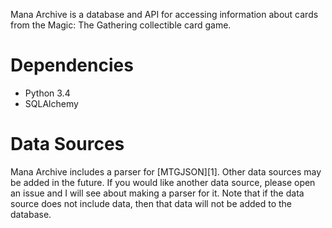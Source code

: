 Mana Archive is a database and API for accessing information about cards from the Magic: The Gathering collectible card
game.

# Dependencies

* Python 3.4
* SQLAlchemy

# Data Sources

Mana Archive includes a parser for [MTGJSON][1]. Other data sources may be added in the future. If you would like
another data source, please open an issue and I will see about making a parser for it. Note that if the data source does
not include data, then that data will not be added to the database.

